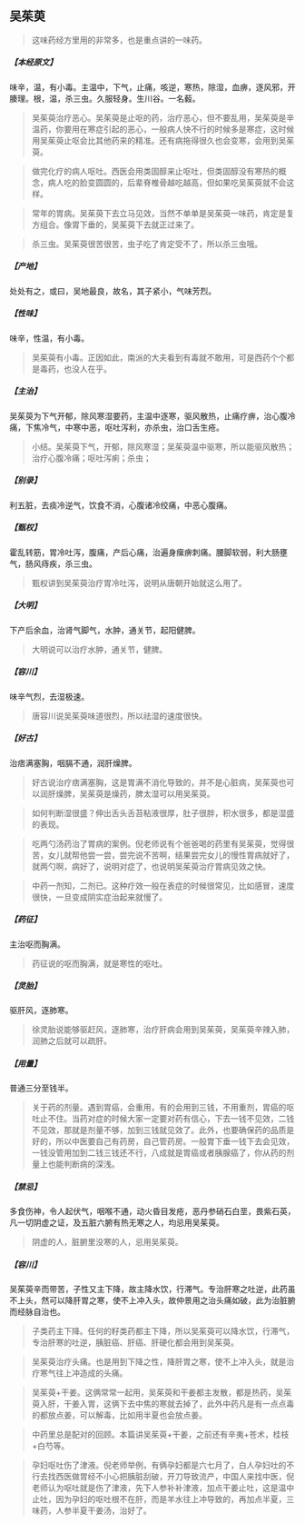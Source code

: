 ## 吴茱萸

> 这味药经方里用的非常多，也是重点讲的一味药。

##### 【本经原文】
味辛，温，有小毒。主温中，下气，止痛，咳逆，寒热，除湿，血痹，逐风邪，开腠理。根，温，杀三虫。久服轻身。生川谷。一名藙。

> 吴茱萸治疗恶心。吴茱萸是止呕的药，治疗恶心，但不要乱用，吴茱萸是辛温药，你要用在寒症引起的恶心，一般病人快不行的时候多是寒症，这时候用吴茱萸止呕会比其他药来的精准。还有病拖得很久也会变寒，会用到吴茱萸。

> 做完化疗的病人呕吐。西医会用类固醇来止呕吐，但类固醇没有寒热的概念，病人吃的脸变圆圆的，后辈脊椎骨越吃越高，但如果吃吴茱萸就不会这样。

> 常年的胃病。吴茱萸下去立马见效，当然不单单是吴茱萸一味药，肯定是复方组合。像胃下垂的，吴茱萸下去就正过来了。

> 杀三虫。吴茱萸很苦很苦，虫子吃了肯定受不了，所以杀三虫哦。‍‍‍

##### 【产地】
处处有之，或曰，吴地最良，故名，其子紧小，气味芳烈。
##### 【性味】
味辛，性温，有小毒。

> 吴茱萸有小毒。正因如此，南派的大夫看到有毒就不敢用，可是西药个个都是毒药，也没人在乎。

##### 【主治】
吴茱萸为下气开郁，除风寒湿要药，主温中逐寒，驱风散热，止痛疗痹，治心腹冷痛，下焦冷气，中寒中恶，呕吐泻利，亦杀虫，治口舌生疮。

> 小结。吴茱萸下气，开郁，除风寒湿；‍吴茱萸温中驱寒，所以能驱风散热；治疗心腹冷痛；呕吐泻痢；杀虫；

##### 【别录】
利五脏，去痰冷逆气，饮食不消，心腹诸冷绞痛，中恶心腹痛。
##### 【甄权】
霍乱转筋，胃冷吐泻，腹痛，产后心痛，治遍身瘰痹刺痛。腰脚软弱，利大肠壅气，肠风痔疾，杀三虫。

> 甄权讲到吴茱萸治疗胃冷吐泻，说明从唐朝开始就这么用了。

##### 【大明】
下产后余血，治肾气脚气，水肿，通关节，起阳健脾。

> 大明说可以治疗水肿，通关节，健脾。

##### 【容川】
味辛气烈，去湿极速。

> 唐容川说吴茱萸味道很烈，所以祛湿的速度很快。

##### 【好古】
治痞满塞胸，咽膈不通，润肝燥脾。

> 好古说治疗痞满塞胸，这是胃满不消化导致的，并不是心脏病，吴茱萸也可以润肝燥脾，吴茱萸是燥药，脾太湿可以用吴茱萸。

> 如何判断湿很盛？伸出舌头舌苔粘液很厚，肚子很胖，积水很多，都是湿盛的表现。

> 吃两勺汤药治了胃病的案例。倪老师说有个爸爸喝的药里有吴茱萸，觉得很苦，女儿就帮他尝一尝，尝完说不苦啊，结果尝完女儿的慢性胃病就好了，就两勺啊，病好了，说明对症了，也说明吴茱萸治疗胃病见效之快。

> 中药一剂知，二剂已。这种疗效一般在表症的时候很常见，比如感冒，速度很快，一旦变成阴实症治起来就慢了。

##### 【药征】
主治呕而胸满。

> 药征说的呕而胸满，就是寒性的呕吐。

##### 【灵胎】
驱肝风，逐肺寒。

> 徐灵胎说能够驱赶风，逐肺寒，治疗肝病会用到吴茱萸，吴茱萸辛辣入肺，润肺之后就可以疏肝。

##### 【用量】
普通三分至钱半。

> 关于药的剂量。遇到胃癌，会重用，有的会用到三钱，不用重剂，胃癌的呕吐止不住。当药对症的时候大家一定要对药有信心，下去一钱不见效，二钱不见效，那就是剂量不够，加到三钱就见效了。此外，也要确保药的品质是好的，所以中医要自己有药房，自己管药房。一般胃下垂一钱下去会见效，一钱没管用加到二钱三钱还不行，八成就是胃癌或者胰腺癌了，你从药的剂量上也能判断病的深浅。

##### 【禁忌】
多食伤神，令人起伏气，咽喉不通，动火昏目发疮，恶丹参硝石白垩，畏紫石英，凡一切阴虚之证，及五脏六腑有热无寒之人，均忌用吴茱萸。

> 阴虚的人，脏腑里没寒的人，忌用吴茱萸。

##### 【容川】
吴茱萸辛而带苦，子性又主下降，故主降水饮，行滞气。专治肝寒之吐逆，此药虽不上头，然可以降肝胃之寒，使不上冲入头，故仲景用之治头痛如破，此为治脏腑而经脉自治也。

> 子类药主下降。任何的籽类药都主下降，所以吴茱萸可以降水饮，行滞气，专治肝寒的吐逆，胰脏癌、肝癌、肝硬化都会用到吴茱萸。

> 吴茱萸治疗头痛。也是用到下降之性，降肝胃之寒，使不上冲入头，就是治疗寒气往上冲造成的头痛。

> 吴茱萸+干姜。这俩常常一起用，吴茱萸和干姜都主发散，都是热药，吴茱萸入肝，干姜入胃，这俩下去中焦的寒就去掉了，此外中药凡是有一点点毒的都放点姜，可以解毒，比如用半夏也会放点姜。

> 中药里总是配对的回顾。本篇讲吴茱萸+干姜，之前还有辛夷+苍术，桂枝+白芍等。

> 孕妇呕吐伤了津液。倪老师举例，有俩孕妇都是六七月了，白人孕妇吐的不行去找西医做胃经不小心把胰脏刮破，开刀导致流产，中国人来找中医，倪老师认为呕吐就是伤了津液，先下人参补补津液，加点干姜止吐，这是温中止吐，因为孕妇的呕吐根不在肝，而是羊水往上冲导致的，再加点半夏，三味药，人参半夏干姜汤，治好了。